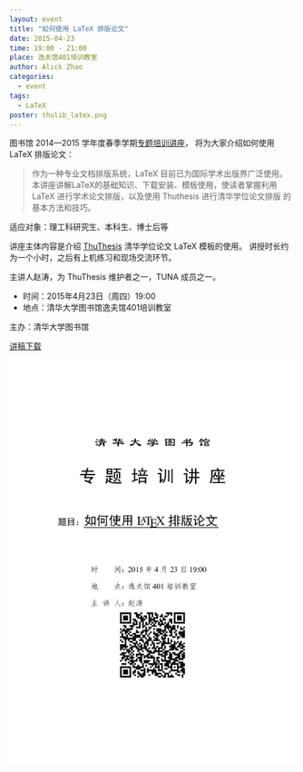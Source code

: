 ```yaml
---
layout: event
title: "如何使用 LaTeX 排版论文"
date: 2015-04-23
time: 19:00 - 21:00
place: 逸夫馆401培训教室
author: Alick Zhao
categories:
  - event
tags:
  - LaTeX
poster: thulib_latex.png
---
```


图书馆 2014—2015 学年度春季学期[专题培训讲座][lectures]，
将为大家介绍如何使用 LaTeX 排版论文：

> 作为一种专业文档排版系统，LaTeX 目前已为国际学术出版界广泛使用。
> 本讲座讲解LaTeX的基础知识、下载安装、模板使用，使读者掌握利用
> LaTeX 进行学术论文排版，以及使用 Thuthesis 进行清华学位论文排版
> 的基本方法和技巧。

<!--more-->

适应对象：理工科研究生、本科生、博士后等

讲座主体内容是介绍 [ThuThesis] 清华学位论文 LaTeX 模板的使用。
讲授时长约为一个小时，之后有上机练习和现场交流环节。

主讲人赵涛，为 ThuThesis 维护者之一，TUNA 成员之一。

- 时间：2015年4月23日（周四）19:00
- 地点：清华大学图书馆逸夫馆401培训教室

主办：清华大学图书馆

[讲稿下载](/assets/slides/latex-talk-v1.1.pdf)

[lectures]: http://lib.tsinghua.edu.cn/service/workshop.html
[ThuThesis]: https://github.com/xueruini/thuthesis

<!--more-->

![](/assets/img/events/thulib_latex.png)
